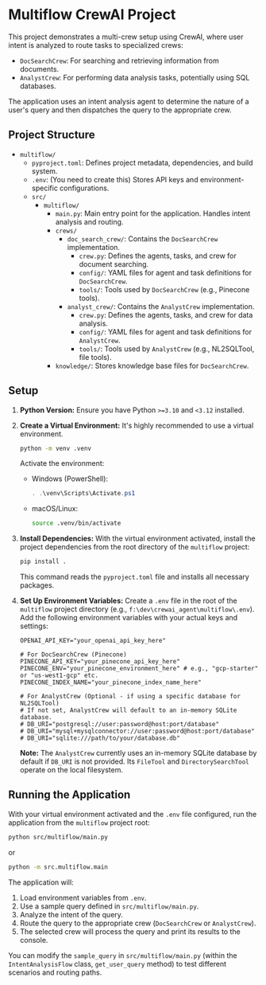 # Multiflow CrewAI Project

This project demonstrates a multi-crew setup using CrewAI, where user intent is analyzed to route tasks to specialized crews:
- `DocSearchCrew`: For searching and retrieving information from documents.
- `AnalystCrew`: For performing data analysis tasks, potentially using SQL databases.

The application uses an intent analysis agent to determine the nature of a user's query and then dispatches the query to the appropriate crew.

## Project Structure

-   `multiflow/`
    -   `pyproject.toml`: Defines project metadata, dependencies, and build system.
    -   `.env`: (You need to create this) Stores API keys and environment-specific configurations.
    -   `src/`
        -   `multiflow/`
            -   `main.py`: Main entry point for the application. Handles intent analysis and routing.
            -   `crews/`
                -   `doc_search_crew/`: Contains the `DocSearchCrew` implementation.
                    -   `crew.py`: Defines the agents, tasks, and crew for document searching.
                    -   `config/`: YAML files for agent and task definitions for `DocSearchCrew`.
                    -   `tools/`: Tools used by `DocSearchCrew` (e.g., Pinecone tools).
                -   `analyst_crew/`: Contains the `AnalystCrew` implementation.
                    -   `crew.py`: Defines the agents, tasks, and crew for data analysis.
                    -   `config/`: YAML files for agent and task definitions for `AnalystCrew`.
                    -   `tools/`: Tools used by `AnalystCrew` (e.g., NL2SQLTool, file tools).
            -   `knowledge/`: Stores knowledge base files for `DocSearchCrew`.

## Setup

1.  **Python Version:**
    Ensure you have Python `>=3.10` and `<3.12` installed.

2.  **Create a Virtual Environment:**
    It's highly recommended to use a virtual environment.
    ```bash
    python -m venv .venv
    ```
    Activate the environment:
    -   Windows (PowerShell):
        ```powershell
        . .\venv\Scripts\Activate.ps1
        ```
    -   macOS/Linux:
        ```bash
        source .venv/bin/activate
        ```

3.  **Install Dependencies:**
    With the virtual environment activated, install the project dependencies from the root directory of the `multiflow` project:
    ```bash
    pip install .
    ```
    This command reads the `pyproject.toml` file and installs all necessary packages.

4.  **Set Up Environment Variables:**
    Create a `.env` file in the root of the `multiflow` project directory (e.g., `f:\dev\crewai_agent\multiflow\.env`).
    Add the following environment variables with your actual keys and settings:

    ```env
    OPENAI_API_KEY="your_openai_api_key_here"

    # For DocSearchCrew (Pinecone)
    PINECONE_API_KEY="your_pinecone_api_key_here"
    PINECONE_ENV="your_pinecone_environment_here" # e.g., "gcp-starter" or "us-west1-gcp" etc.
    PINECONE_INDEX_NAME="your_pinecone_index_name_here"

    # For AnalystCrew (Optional - if using a specific database for NL2SQLTool)
    # If not set, AnalystCrew will default to an in-memory SQLite database.
    # DB_URI="postgresql://user:password@host:port/database"
    # DB_URI="mysql+mysqlconnector://user:password@host:port/database"
    # DB_URI="sqlite:///path/to/your/database.db"
    ```

    **Note:** The `AnalystCrew` currently uses an in-memory SQLite database by default if `DB_URI` is not provided. Its `FileTool` and `DirectorySearchTool` operate on the local filesystem.

## Running the Application

With your virtual environment activated and the `.env` file configured, run the application from the `multiflow` project root:

```bash
python src/multiflow/main.py
```
or
```bash
python -m src.multiflow.main
```

The application will:
1.  Load environment variables from `.env`.
2.  Use a sample query defined in `src/multiflow/main.py`.
3.  Analyze the intent of the query.
4.  Route the query to the appropriate crew (`DocSearchCrew` or `AnalystCrew`).
5.  The selected crew will process the query and print its results to the console.

You can modify the `sample_query` in `src/multiflow/main.py` (within the `IntentAnalysisFlow` class, `get_user_query` method) to test different scenarios and routing paths.
